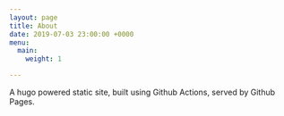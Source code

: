 ```yaml
---
layout: page
title: About
date: 2019-07-03 23:00:00 +0000
menu:
  main:
    weight: 1

---
```


A hugo powered static site, built using Github Actions, served by Github Pages.
